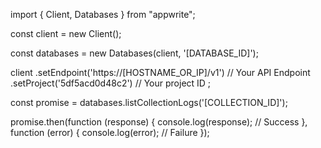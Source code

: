 import { Client, Databases } from "appwrite";

const client = new Client();

const databases = new Databases(client, '[DATABASE_ID]');

client
    .setEndpoint('https://[HOSTNAME_OR_IP]/v1') // Your API Endpoint
    .setProject('5df5acd0d48c2') // Your project ID
;

const promise = databases.listCollectionLogs('[COLLECTION_ID]');

promise.then(function (response) {
    console.log(response); // Success
}, function (error) {
    console.log(error); // Failure
});